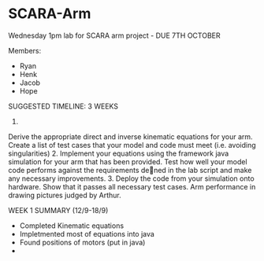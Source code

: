 # SCARA-Arm
Wednesday 1pm lab for SCARA arm project - DUE 7TH OCTOBER

Members:
 - Ryan
 - Henk
 - Jacob
 - Hope

SUGGESTED TIMELINE: 3 WEEKS

1.
  Derive  the  appropriate  direct  and  inverse  kinematic  equations  for  your
arm.  Create a list of test cases that your model and code must meet
(i.e.  avoiding singularities)
2.
  Implement your equations using the framework java simulation for your
arm  that  has  been  provided.   Test  how  well  your  model  code  performs
against the requirements dened in the lab script and make any necessary
improvements.
3.
  Deploy the code from your simulation onto hardware.  Show that it passes
all necessary test cases.  Arm performance in drawing pictures judged by
Arthur.

WEEK 1 SUMMARY (12/9-18/9)
 - Completed Kinematic equations
 - Impletmented most of equations into java
 - Found positions of motors (put in java)
 - 
